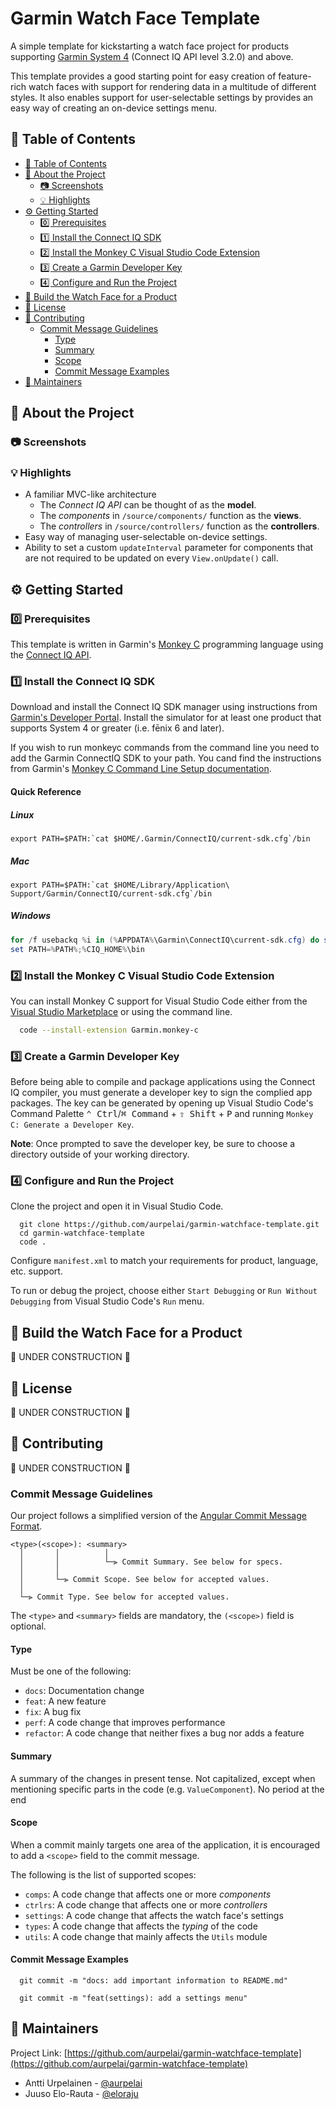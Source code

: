 # Garmin Watch Face Template

A simple template for kickstarting a watch face project for products supporting [Garmin System 4](https://forums.garmin.com/developer/connect-iq/b/news-announcements/posts/welcome-to-connect-iq-system-4) (Connect IQ API level 3.2.0) and above.

This template provides a good starting point for easy creation of feature-rich watch faces with support for rendering data in a multitude of different styles. It also enables support for user-selectable settings by provides an easy way of creating an on-device settings menu.

## 📔 Table of Contents

- [📔 Table of Contents](#-table-of-contents)
- [🌟 About the Project](#-about-the-project)
  - [📷 Screenshots](#-screenshots)
  - [💡 Highlights](#-highlights)
- [⚙️ Getting Started](#️-getting-started)
  - [0️⃣ Prerequisites](#0️⃣-prerequisites)
  - [1️⃣ Install the Connect IQ SDK](#1️⃣-install-the-connect-iq-sdk)
  - [2️⃣ Install the Monkey C Visual Studio Code Extension](#2️⃣-install-the-monkey-c-visual-studio-code-extension)
  - [3️⃣ Create a Garmin Developer Key](#3️⃣-create-a-garmin-developer-key)
  - [4️⃣ Configure and Run the Project](#4️⃣-configure-and-run-the-project)
- [👷 Build the Watch Face for a Product](#-build-the-watch-face-for-a-product)
- [📝 License](#-license)
- [👋 Contributing](#-contributing)
  - [Commit Message Guidelines](#commit-message-guidelines)
    - [Type](#type)
    - [Summary](#summary)
    - [Scope](#scope)
    - [Commit Message Examples](#commit-message-examples)
- [🚧 Maintainers](#-maintainers)

## 🌟 About the Project

### 📷 Screenshots

### 💡 Highlights

- A familiar MVC-like architecture
  - The _Connect IQ API_ can be thought of as the **model**.
  - The _components_ in `/source/components/` function as the **views**.
  - The _controllers_ in `/source/controllers/` function as the **controllers**.
- Easy way of managing user-selectable on-device settings.
- Ability to set a custom `updateInterval` parameter for components that are not required to be updated on every `View.onUpdate()` call.

## ⚙️ Getting Started

### 0️⃣ Prerequisites

This template is written in Garmin's [Monkey C](https://developer.garmin.com/connect-iq/monkey-c/) programming language using the [Connect IQ API](https://developer.garmin.com/connect-iq/api-docs/).

### 1️⃣ Install the Connect IQ SDK

Download and install the Connect IQ SDK manager using instructions from [Garmin's Developer Portal](https://developer.garmin.com/connect-iq/sdk/). Install the simulator for at least one product that supports System 4 or greater (i.e. fēnix 6 and later).

If you wish to run monkeyc commands from the command line you need to add the Garmin ConnectIQ SDK to your path. You cand find the instructions from Garmin's [Monkey C Command Line Setup documentation](https://developer.garmin.com/connect-iq/reference-guides/monkey-c-command-line-setup/).

#### Quick Reference

##### Linux

```shell
export PATH=$PATH:`cat $HOME/.Garmin/ConnectIQ/current-sdk.cfg`/bin
```

##### Mac

```shell
export PATH=$PATH:`cat $HOME/Library/Application\ Support/Garmin/ConnectIQ/current-sdk.cfg`/bin
```

##### Windows

```powershell
for /f usebackq %i in (%APPDATA%\Garmin\ConnectIQ\current-sdk.cfg) do set CIQ_HOME=%~pi
set PATH=%PATH%;%CIQ_HOME%\bin
```

### 2️⃣ Install the Monkey C Visual Studio Code Extension

You can install Monkey C support for Visual Studio Code either from the [Visual Studio Marketplace](https://marketplace.visualstudio.com/items?itemName=garmin.monkey-c) or using the command line.

```sh
  code --install-extension Garmin.monkey-c
```

### 3️⃣ Create a Garmin Developer Key

Before being able to compile and package applications using the Connect IQ compiler, you must generate a developer key to sign the complied app packages. The key can be generated by opening up Visual Studio Code's Command Palette <kbd>⌃ Ctrl</kbd>/<kbd>⌘ Command</kbd> + <kbd>⇧ Shift</kbd> + <kbd>P</kbd> and running `Monkey C: Generate a Developer Key`.

**Note**: Once prompted to save the developer key, be sure to choose a directory outside of your working directory.

### 4️⃣ Configure and Run the Project

Clone the project and open it in Visual Studio Code.

```shell
  git clone https://github.com/aurpelai/garmin-watchface-template.git
  cd garmin-watchface-template
  code .
```

Configure `manifest.xml` to match your requirements for product, language, etc. support.

To run or debug the project, choose either `Start Debugging` or `Run Without Debugging` from Visual Studio Code's `Run` menu.

## 👷 Build the Watch Face for a Product

🚧 UNDER CONSTRUCTION 🚧

## 📝 License

🚧 UNDER CONSTRUCTION 🚧

<!-- Distributed under the <insert correct License name> License. See LICENSE.txt for more information. -->

## 👋 Contributing

🚧 UNDER CONSTRUCTION 🚧

<!-- Contributions are always welcome! See `contributing.md` for ways to get started. -->

### Commit Message Guidelines

Our project follows a simplified version of the [Angular Commit Message Format](https://github.com/angular/angular/blob/main/CONTRIBUTING.md#commit).

```text
<type>(<scope>): <summary>
  │       │          │
  │       │          └─⫸ Commit Summary. See below for specs.
  │       │
  │       └─⫸ Commit Scope. See below for accepted values.
  │
  └─⫸ Commit Type. See below for accepted values.

```

The `<type>` and `<summary>` fields are mandatory, the `(<scope>)` field is optional.

#### Type

Must be one of the following:

- `docs`: Documentation change
- `feat`: A new feature
- `fix`: A bug fix
- `perf`: A code change that improves performance
- `refactor`: A code change that neither fixes a bug nor adds a feature

#### Summary

A summary of the changes in present tense. Not capitalized, except when mentioning specific parts in the code (e.g. `ValueComponent`). No period at the end

#### Scope

When a commit mainly targets one area of the application, it is encouraged to add a `<scope>` field to the commit message.

The following is the list of supported scopes:

- `comps`: A code change that affects one or more _components_
- `ctrlrs`: A code change that affects one or more _controllers_
- `settings`: A code change that affects the watch face's settings
- `types`: A code change that affects the _typing_ of the code
- `utils`: A code change that mainly affects the `Utils` module

#### Commit Message Examples

```shell
  git commit -m "docs: add important information to README.md"

  git commit -m "feat(settings): add a settings menu"
```

## 🚧 Maintainers

Project Link: [https://github.com/aurpelai/garmin-watchface-template](https://github.com/aurpelai/garmin-watchface-template)

- Antti Urpelainen - [@aurpelai](https://github.com/aurpelai)
- Juuso Elo-Rauta - [@eloraju](https://github.com/eloraju)
